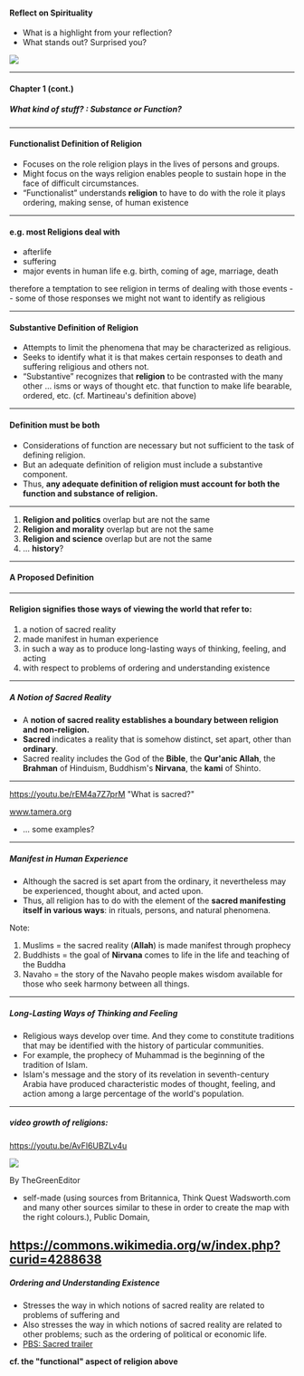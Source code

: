 #### Reflect on Spirituality ###

- What is a highlight from your reflection?
- What stands out? Surprised you?

![](https://images.theconversation.com/files/194855/original/file-20171115-19836-uy2yzs.jpg)

---

#### Chapter 1 (cont.) ####

##### What kind of stuff? : Substance or Function? #####

---

#### Functionalist Definition of Religion ####

- Focuses on the role religion plays in the lives of persons and groups.
- Might focus on the ways religion enables people to sustain hope in the face of difficult circumstances.
- “Functionalist” understands **religion** to have to do with the role it plays ordering, making sense, of human existence

---

#### e.g. most Religions deal with ####

- afterlife
- suffering
- major events in human life e.g. birth, coming of age, marriage, death

therefore a temptation to see religion in terms of dealing with those events -- some of those responses we might not want to identify as religious

---

#### Substantive Definition of Religion ####

- Attempts to limit the phenomena that may be characterized as religious.
- Seeks to identify what it is that makes certain responses to death and suffering religious and others not.
- “Substantive” recognizes that **religion** to be contrasted with the many other … isms or ways of thought etc. that function to make life bearable, ordered, etc. (cf. Martineau's definition above)

---

#### Definition must be both ####

- Considerations of function are necessary but not sufficient to the task of defining religion.
- But an adequate definition of religion must include a substantive component.
- Thus, **any adequate definition of religion must account for both the function and substance of religion.**

---

1.  **Religion and politics** overlap but are not the same
2.  **Religion and morality** overlap but are not the same
3.  **Religion and science** overlap but are not the same
4.  … **history**?

---

#### A Proposed Definition ####

---

#### Religion signifies those ways of viewing the world that refer to: ####

1.  a notion of sacred reality
2.  made manifest in human experience
3.  in such a way as to produce long-lasting ways of thinking, feeling, and acting
4.  with respect to problems of ordering and understanding existence

---

##### A Notion of Sacred Reality #####

- A **notion of sacred reality establishes a boundary between religion and non-religion.**
- **Sacred** indicates a reality that is somehow distinct, set apart, other than **ordinary**.
- Sacred reality includes the God of the **Bible**, the **Qur'anic Allah**, the **Brahman** of Hinduism, Buddhism's **Nirvana**, the **kami** of Shinto.

---

https://youtu.be/rEM4a7Z7prM "What is sacred?"

www.tamera.org

- ... some examples?

---

##### Manifest in Human Experience #####

- Although the sacred is set apart from the ordinary, it nevertheless may be experienced, thought about, and acted upon.
- Thus, all religion has to do with the element of the **sacred manifesting itself in various ways**: in rituals, persons, and natural phenomena.


Note:
1.  Muslims = the sacred reality (****Allah****) is made manifest through prophecy
2.  Buddhists = the goal of **Nirvana** comes to life in the life and teaching of the Buddha
3.  Navaho = the story of the Navaho people makes wisdom available for those who seek harmony between all things.

---


##### Long-Lasting Ways of Thinking and Feeling #####

- Religious ways develop over time. And they come to constitute traditions that may be identified with the history of particular communities.
- For example, the prophecy of Muhammad is the beginning of the tradition of Islam.
- Islam's message and the story of its revelation in seventh-century Arabia have produced characteristic modes of thought, feeling, and action among a large percentage of the world's population.

---

##### video growth of religions: #####

https://youtu.be/AvFl6UBZLv4u


![](https://upload.wikimedia.org/wikipedia/commons/a/a6/Religion_distribution.png) 

By TheGreenEditor 
- self-made (using sources from Britannica, Think Quest  Wadsworth.com and many other sources similar to these in order to create the map with the right colours.), Public Domain,

https://commons.wikimedia.org/w/index.php?curid=4288638
---

##### Ordering and Understanding Existence #####

- Stresses the way in which notions of sacred reality are related to problems of suffering and 
- Also stresses the way in which notions of sacred reality are related 
to other problems; such as the ordering of political or economic life. 
- [PBS: Sacred trailer](https://www.pbs.org/video/sacred-official-trailer-mhp67i/)

**cf. the "functional" aspect of religion above**


